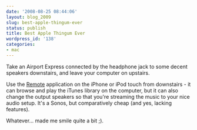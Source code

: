 ```yaml
---
date: '2008-08-25 08:44:06'
layout: blog_2009
slug: best-apple-thingum-ever
status: publish
title: Best Apple Thingum Ever
wordpress_id: '138'
categories:
- mac
---
```


Take an Airport Express connected by the headphone jack to some decent
speakers downstairs, and leave your computer on upstairs.

Use the [Remote](http://www.apple.com/itunes/remote/) application on the
iPhone or iPod touch from downstairs - it can browse and play the iTunes
library on the computer, but it can also change the output speakers so that
you're streaming the music to your nice audio setup. It's a Sonos, but
comparatively cheap (and yes, lacking features).

Whatever... made me smile quite a bit ;).
